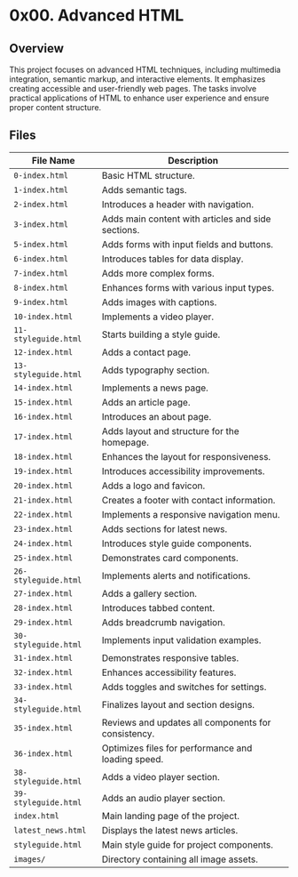 # 0x00. Advanced HTML

## Overview

This project focuses on advanced HTML techniques, including multimedia integration, semantic markup, and interactive elements. It emphasizes creating accessible and user-friendly web pages. The tasks involve practical applications of HTML to enhance user experience and ensure proper content structure.

## Files

| File Name               | Description                                                 |
|-------------------------|-------------------------------------------------------------|
| `0-index.html`          | Basic HTML structure.                                       |
| `1-index.html`          | Adds semantic tags.                                         |
| `2-index.html`          | Introduces a header with navigation.                        |
| `3-index.html`          | Adds main content with articles and side sections.          |
| `5-index.html`          | Adds forms with input fields and buttons.                   |
| `6-index.html`          | Introduces tables for data display.                         |
| `7-index.html`          | Adds more complex forms.                                    |
| `8-index.html`          | Enhances forms with various input types.                    |
| `9-index.html`          | Adds images with captions.                                  |
| `10-index.html`         | Implements a video player.                                  |
| `11-styleguide.html`    | Starts building a style guide.                              |
| `12-index.html`         | Adds a contact page.                                        |
| `13-styleguide.html`    | Adds typography section.                                    |
| `14-index.html`         | Implements a news page.                                     |
| `15-index.html`         | Adds an article page.                                       |
| `16-index.html`         | Introduces an about page.                                   |
| `17-index.html`         | Adds layout and structure for the homepage.                 |
| `18-index.html`         | Enhances the layout for responsiveness.                     |
| `19-index.html`         | Introduces accessibility improvements.                      |
| `20-index.html`         | Adds a logo and favicon.                                    |
| `21-index.html`         | Creates a footer with contact information.                  |
| `22-index.html`         | Implements a responsive navigation menu.                    |
| `23-index.html`         | Adds sections for latest news.                              |
| `24-index.html`         | Introduces style guide components.                          |
| `25-index.html`         | Demonstrates card components.                               |
| `26-styleguide.html`    | Implements alerts and notifications.                        |
| `27-index.html`         | Adds a gallery section.                                     |
| `28-index.html`         | Introduces tabbed content.                                  |
| `29-index.html`         | Adds breadcrumb navigation.                                 |
| `30-styleguide.html`    | Implements input validation examples.                       |
| `31-index.html`         | Demonstrates responsive tables.                             |
| `32-index.html`         | Enhances accessibility features.                            |
| `33-index.html`         | Adds toggles and switches for settings.                     |
| `34-styleguide.html`    | Finalizes layout and section designs.                       |
| `35-index.html`         | Reviews and updates all components for consistency.         |
| `36-index.html`         | Optimizes files for performance and loading speed.          |
| `38-styleguide.html`    | Adds a video player section.                                |
| `39-styleguide.html`    | Adds an audio player section.                               |
| `index.html`            | Main landing page of the project.                           |
| `latest_news.html`      | Displays the latest news articles.                          |
| `styleguide.html`       | Main style guide for project components.                    |
| `images/`               | Directory containing all image assets.                      |